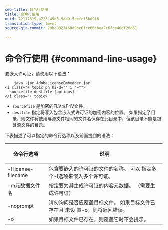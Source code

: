```yaml
---
seo-title: 命令行使用
title: 命令行使用
uuid: 72117619-a723-49d3-9aa9-5eefcf5b0916
translation-type: tm+mt
source-git-commit: 29bc8323460d9be0fce66cbea7c6fce46df20d61

---
```



# 命令行使用 {#command-line-usage}

要嵌入许可证，请使用以下语法：

```
    java -jar AdobeLicenseEmbedder.jar  
<i class="+ topic ph hi-d="" i "="">
  sourcefile destfile [options] 
</i class="+ topic>
```

* `sourcefile` 是加密的FLV或F4V文件。
* `destfile` 指定将写入包含嵌入式许可证的加密内容的位置。 如果指定了目录，则文件将使用与源文件相同的文件名保存在此目录中，但该目录不能是包含源文件的目录。

下表描述了可以指定的命令行选项以及前面提到的语法：

<table frame="all" colsep="1" rowsep="1" class="+ topic/table adobe-d/table " id="table_hnl_2sy_n4"> 
 <thead class="- topic/thead "> 
  <tr rowsep="1" class="- topic/row "> 
   <th colname="1" class="- topic/entry entry"> <p class="- topic/p ">命令行选项 </p> </th> 
   <th colname="2" class="- topic/entry entry"> <p class="- topic/p ">说明 </p> </th> 
  </tr> 
 </thead>
 <tbody class="- topic/tbody "> 
  <tr rowsep="1" class="- topic/row "> 
   <td colname="1" class="- topic/entry "> <span class="+ topic/ph pr-d/codeph codeph"> -l license-filename </span> </td> 
   <td colname="2" class="- topic/entry "> 包含要嵌入的许可证的文件的名称。 可以 <span class="codeph"> 指定多 </span> 个-l选项来嵌入多个许可证。 </td> 
  </tr> 
  <tr rowsep="1" class="- topic/row "> 
   <td colname="1" class="- topic/entry "> <span class="+ topic/ph pr-d/codeph codeph"> -m元数据文件名 </span> </td> 
   <td colname="2" class="- topic/entry "> 指定要为其生成许可证的内容元数据。 （需要生成许可证） </td> 
  </tr> 
  <tr rowsep="1" class="- topic/row "> 
   <td colname="1" class="- topic/entry "> <span class="codeph"> -noprompt </span> </td> 
   <td colname="2" class="- topic/entry "> 请勿询问是否应覆盖目标文件。 如果目标文件已存在且 <span class="codeph"> 未设 </span> 置-o，则将返回错误。 </td> 
  </tr> 
  <tr rowsep="0" class="- topic/row "> 
   <td colname="1" class="- topic/entry "> <span class="codeph"> -o </span> </td> 
   <td colname="2" class="- topic/entry "> 如果目标文件已存在，则覆盖它时不会提示。 </td> 
  </tr> 
 </tbody> 
</table>

